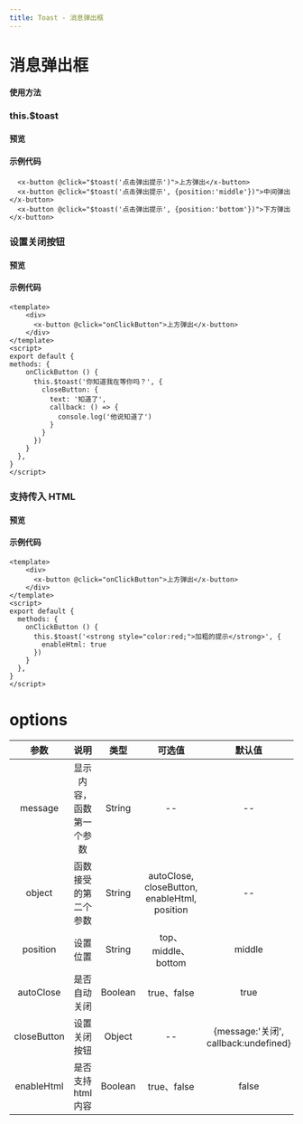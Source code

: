 ```yaml
---
title: Toast - 消息弹出框
---
```

# 消息弹出框

**使用方法**

### this.$toast

#### 预览

<ClientOnly>
<toast-demo-1></toast-demo-1>
</ClientOnly>

#### 示例代码

```vue
  <x-button @click="$toast('点击弹出提示')">上方弹出</x-button>
  <x-button @click="$toast('点击弹出提示', {position:'middle'})">中间弹出</x-button>
  <x-button @click="$toast('点击弹出提示', {position:'bottom'})">下方弹出</x-button>
```

### 设置关闭按钮

#### 预览

<ClientOnly>
<toast-demo-2></toast-demo-2>
</ClientOnly>

#### 示例代码

```vue
<template>
    <div>
      <x-button @click="onClickButton">上方弹出</x-button>
    </div>
</template>
<script>
export default {
methods: {
    onClickButton () {
      this.$toast('你知道我在等你吗？', {
        closeButton: {
          text: '知道了',
          callback: () => {
            console.log('他说知道了')
          }
        }
      })
    }
  },
}
</script>
```

### 支持传入 HTML

#### 预览

<ClientOnly>
<toast-demo-3></toast-demo-3>
</ClientOnly>

#### 示例代码

```vue
<template>
    <div>
      <x-button @click="onClickButton">上方弹出</x-button>
    </div>
</template>
<script>
export default {
  methods: {
    onClickButton () {
      this.$toast('<strong style="color:red;">加粗的提示</strong>', {
        enableHtml: true
      })
    }
  },
}
</script>
```

# options
|参数| 说明 |  类型  | 可选值 | 默认值 |
| :-------------: |:-------------:| :-----:|:-----:|:-----:|
| message | 显示内容，函数第一个参数 |    String | --| --
| object | 函数接受的第二个参数 |    String | autoClose, closeButton, enableHtml, position| --
| position | 设置位置 |    String | top、middle、bottom| middle
|autoClose|是否自动关闭|Boolean|true、false|true
| closeButton | 设置关闭按钮      |  Object |--| {message:'关闭', callback:undefined}
|enableHtml|是否支持html内容|Boolean|true、false|false